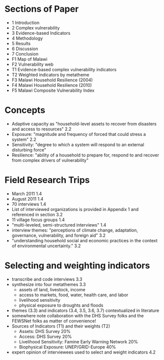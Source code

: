 # Sections of Paper
- 1 Introduction
- 2 Complex vulnerability
- 3 Evidence-based Indicators
- 4 Methodology
- 5 Results
- 6 Discussion
- 7 Conclusion
- F1 Map of Malawi
- F2 Vulnerability web
- T1 Evidence-based complex vulnerability indicators
- T2 Weighted indicators by metatheme
- F3 Malawi Household Resilience (2004)
- F4 Malawi Household Resilience (2010)
- F5 Malawi Composite Vulnerability Index

# Concepts
- Adaptive capacity as "household-level assets to recover from disasters and access to resources" 2.2
- Exposure: "magnitude and frequency of forced that could stress a system" 2.2
- Sensitivity: "degree to which a system will respond to an external disturbing force"
- Resilience: "ability of a household to prepare for, respond to and recover from complex drivers of vulnerability"

# Field Research Trips
- March 2011 1.4
- August 2011 1.4
- 70 interviews 1.4
- List of interviewed organizations is provided in Appendix 1 and referenced in section 3.2
- 11 village focus groups 1.4
- "multi-leveled, semi-structured interviews" 1.4
- interview themes: "perceptions of climate change, adaptation, governance, vulnerability, and foreign aid" 3.2
- "understanding household social and economic practices in the context of environmental uncertainty." 3.2

# Selecting and weighting indicators
- transcribe and code interviews 3.3
- synthesize into four metathemes 3.3
  - assets of land, livestock, income
  - access to markets, food, water, health care, and labor
  - livelihood sensitivity
  - physical exposure to droughts and floods
- themes (3.3) and indicators (3.4, 3.5, 3.6, 3.7) contextualized in literature
- somewhere note collaboration with the DHS Survey folks and the FEWSNet folks as matter of convenience!
- Sources of Indicators (T1) and their weights (T2)
  - Assets: DHS Survey 20%
  - Access: DHS Survey 20%
  - Livelihood Sensitivity: Famine Early Warning Network 20%
  - Biophysical Exposure: UNEP/GRID-Europe 40%
- expert opinion of interviewees used to select and weight indicators 4.2
